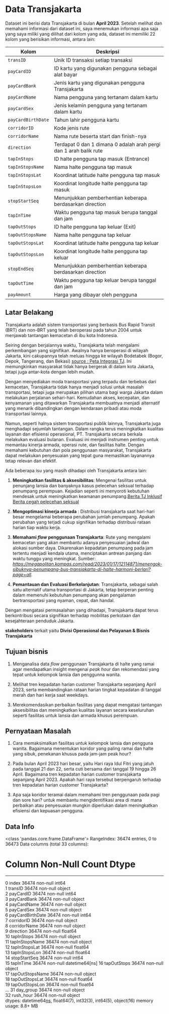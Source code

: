 # Data Transjakarta #

Dataset ini berisi data Transjakarta di bulan **April 2023**. Setelah melihat dan memahami informasi dari dataset ini, saya menemukan informasi apa saja yang saya miliki yang dilihat dari kolom yang ada, dataset ini memiliki 22 kolom yang berisikan informasi, antara lain:

| Kolom             | Deskripsi                                      |
|-------------------|------------------------------------------------|
| `transID`           | Unik ID transaksi setiap transaksi             |
| `payCardID`         | ID kartu yang digunakan pengguna sebagai alat bayar |
| `payCardBank`       | Jenis kartu yang digunakan pengguna Transjakarta |
| `payCardName`       | Nama pengguna yang tertanam dalam kartu       |
| `payCardSex`        | Jenis kelamin pengguna yang tertanam dalam kartu |
| `payCardBirthDate`  | Tahun lahir pengguna kartu                     |
| `corridorID`        | Kode jenis rute                                |
| `corridorName`      | Nama rute beserta start dan finish-nya         |
| `direction`         | Terdapat 0 dan 1 dimana 0 adalah arah pergi dan 1 arah balik rute |
| `tapInStops`        | ID halte pengguna tap masuk (Entrance)         |
| `tapInStopsName`    | Nama halte pengguna tap masuk                   |
| `tapInStopsLat`     | Koordinat latitude halte pengguna tap masuk    |
| `tapInStopsLon`     | Koordinat longitude halte pengguna tap masuk   |
| `stopStartSeq`      | Menunjukkan pemberhentian keberapa berdasarkan direction |
| `tapInTime`         | Waktu pengguna tap masuk berupa tanggal dan jam |
| `tapOutStops`       | ID halte pengguna tap keluar (Exit)            |
| `tapOutStopsName`   | Nama halte pengguna tap keluar                  |
| `tapOutStopsLat`    | Koordinat latitude halte pengguna tap keluar   |
| `tapOutStopsLon`    | Koordinat longitude halte pengguna tap keluar  |
| `stopEndSeq`        | Menunjukkan pemberhentian keberapa berdasarkan direction |
| `tapOutTime`        | Waktu pengguna tap keluar berupa tanggal dan jam |
| `payAmount`         | Harga yang dibayar oleh pengguna               |


## Latar Belakang ##

Transjakarta adalah sistem transportasi yang berbasis Bus Rapid Transit (BRT) dan non-BRT yang telah beroperasi pada tahun 2004 untuk menjawab tantangan kemacetan di ibu kota Indonesia.

Seiring dengan berjalannya waktu, Transjakarta telah mengalami perkembangan yang signifikan. Awalnya hanya beroperasi di wilayah Jakarta, kini cakupannya telah meluas hingga ke wilayah Bodetabek (Bogor, Depok, Tangerang, dan Bekasi) [source : Peta Integrasi TJ](https://transjakarta.co.id/peta-rute/). Ini memungkinkan masyarakat tidak hanya bergerak di dalam kota Jakarta, tetapi juga antar-kota dengan lebih mudah.

Dengan menyediakan moda transportasi yang terpadu dan terbebas dari kemacetan, Transjakarta tidak hanya menjadi solusi untuk masalah transportasi, tetapi juga merupakan pilihan utama bagi warga Jakarta dalam melakukan perjalanan sehari-hari. Kemudahan akses, kecepatan, dan kenyamanan yang ditawarkan Transjakarta membuatnya menjadi alternatif yang menarik dibandingkan dengan kendaraan pribadi atau moda transportasi lainnya.

Namun, seperti halnya sistem transportasi publik lainnya, Transjakarta juga menghadapi sejumlah tantangan. Dalam rangka terus meningkatkan kualitas layanan dan efisiensi operasional, PT. Transjakarta secara berkala melakukan evaluasi bulanan. Evaluasi ini menjadi instrumen penting untuk memantau kinerja armada, operasi rute, dan fasilitas halte. Dengan memahami kebutuhan dan pola penggunaan masyarakat, Transjakarta dapat melakukan penyesuaian yang tepat guna memastikan layanannya tetap relevan dan efektif.

Ada beberapa isu yang masih dihadapi oleh Transjakarta antara lain:
1. **Meningkatkan fasilitas & aksesibilitas**:  Mengenai fasilitas untuk penunjang lansia dan banyaknya kasus pelecehan seksual terhadap penumpang perempuan. Kejadian seperti ini menyoroti kebutuhan mendesak untuk meningkatkan keamanan penumpang.[Berita TJ Inklusif](https://www.kompas.id/baca/metro/2023/03/15/penumpang-idamkan-jpo-halte-transjakarta-yang-inklusif) <br>
[Berita cegah pelecehan seksual](https://www.antaranews.com/berita/3410523/transjakarta-diminta-tingkatkan-pengawasan-cegah-pelecehan-seksual)

1. **Mengoptimasi kinerja armada** : Distribusi transjakarta saat hari-hari besar mengelamai beberapa perubahan jumlah penumpang. Apakah perubahan yang terjadi cukup signifikan terhadap distribusi rataan harian tiap waktu kerja.

1. **Memahami *flow* penggunaan Transjakarta**: Rute yang mengalami kemacetan yang akan membantu adanya penyesuaian jadwal dan alokasi sumber daya. Dikarenakan kepadatan penumpang pada jam tertentu menjadi kendala utama, menciptakan antrean panjang dan waktu tunggu yang meningkat. 
Sumber: *https://megapolitan.kompas.com/read/2023/01/17/12114871/menengok-sibuknya-penumpang-bus-transjakarta-di-halte-harmoni-berlari?page=all.*

1. **Pemantauan dan Evaluasi Berkelanjutan**: Transjakarta, sebagai salah satu alternatif utama transportasi di Jakarta, tetap berperan penting dalam memenuhi kebutuhan penumpang akan pengalaman bertransportasi yang nyaman, cepat, dan handal. 

Dengan mengatasi permasalahan yang dihadapi, Transjakarta dapat terus berkontribusi secara signifikan terhadap mobilitas perkotaan dan kesejahteraan penduduk Jakarta.

**stakeholders** terkait yaitu **Divisi Operasional dan Pelayanan & Bisnis Transjakarta**


## Tujuan bisnis ##

1. Menganalisa data *flow* penggunaan Transjakarta di halte yang ramai agar mendapatkan insight mengenai *peak hour* dan rekomendasi yang tepat untuk kelompok lansia dan penggunna wanita.

1. Melihat tren kepadatan harian customer Transjakarta sepanjang April 2023, serta membandingkan rataan harian tingkat kepadatan di tanggal merah dan hari kerja saat weekdays.

1. Merekomendasikan perbaikan fasilitas yang dapat mengatasi tantangan aksesibilitas dan meningkatkan kualitas layanan secara keseluruhan seperti fasilitas untuk lansia dan armada khusus perempuan.

## Pernyataan Masalah ##
1. Cara memaksimalkan fasilitas untuk kelompok lansia dan pengguna wanita. 
Bagaimana menentukan koridor yang paling ramai dan halte yang sibuk, penekanan khusus pada jam-jam peak hour? 

1. Pada bulan April 2023 hari besar, yaitu Hari raya Idul Fitri yang jatuh pada tanggal 21 dan 22, serta cuti bersama dari tanggal 19 hingga 26 April. Bagaimana tren kepadatan harian customer transjakarta sepanjang April 2023.
Apakah hari raya tersebut berpengaruh terhadap tren kepadatan harian customer Transjakarta?

1. Apa saja koridor teramai dalam memahami tren penggunaan pada pagi dan sore hari? untuk membantu mengidentifikasi area di mana perbaikan atau penyesuaian mungkin diperlukan dalam meningkatkan efisiensi dan kepuasan pengguna.

## Data Info ##

<class 'pandas.core.frame.DataFrame'>
RangeIndex: 36474 entries, 0 to 36473
Data columns (total 33 columns):
 #   Column            Non-Null Count  Dtype         
---  ------            --------------  -----         
 0   index             36474 non-null  int64         
 1   transID           36474 non-null  object        
 2   payCardID         36474 non-null  int64         
 3   payCardBank       36474 non-null  object        
 4   payCardName       36474 non-null  object        
 5   payCardSex        36474 non-null  object        
 6   payCardBirthDate  36474 non-null  int64         
 7   corridorID        36474 non-null  object        
 8   corridorName      36474 non-null  object        
 9   direction         36474 non-null  float64       
 10  tapInStops        36474 non-null  object        
 11  tapInStopsName    36474 non-null  object        
 12  tapInStopsLat     36474 non-null  float64       
 13  tapInStopsLon     36474 non-null  float64       
 14  stopStartSeq      36474 non-null  int64         
 15  tapInTime         36474 non-null  datetime64[ns]
 16  tapOutStops       36474 non-null  object        
 17  tapOutStopsName   36474 non-null  object        
 18  tapOutStopsLat    36474 non-null  float64       
 19  tapOutStopsLon    36474 non-null  float64       
...
 31  day_group         36474 non-null  object        
 32  rush_hour         36474 non-null  object        
dtypes: datetime64[ns](2), float64(7), int32(3), int64(5), object(16)
memory usage: 8.8+ MB
